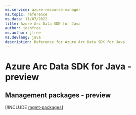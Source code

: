 ```yaml
---
ms.service: azure-resource-manager
ms.topic: reference
ms.data: 11/07/2022
title: Azure Arc Data SDK for Java
author: joshfree
ms.author: jfree
ms.devlang: java
description: Reference for Azure Arc Data SDK for Java
---
```

# Azure Arc Data SDK for Java - preview

## Management packages - preview
[!INCLUDE [mgmt-packages](arc-data-mgmt-index.md)]